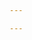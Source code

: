 ```yaml
---

---
```

<br><br><br><br><br><br>
<script type='text/javascript' id='clustrmaps' src='//cdn.clustrmaps.com/map_v2.js?cl=ffffff&w=a&t=n&d=kOSEoUhCIV82hLf1DXhoXmlpwQlUq5xqZH6C_335HOI'></script>

<script type="text/javascript" id="clustrmaps" src="//cdn.clustrmaps.com/map_v2.js?cl=ffffff&w=a&t=tt&d=kOSEoUhCIV82hLf1DXhoXmlpwQlUq5xqZH6C_335HOI"></script>

<script type="text/javascript" id="clustrmaps" src="//cdn.clustrmaps.com/map_v2.js?cl=beb4b4&w=a&t=tt&d=kOSEoUhCIV82hLf1DXhoXmlpwQlUq5xqZH6C_335HOI&co=2f7ab0"></script>